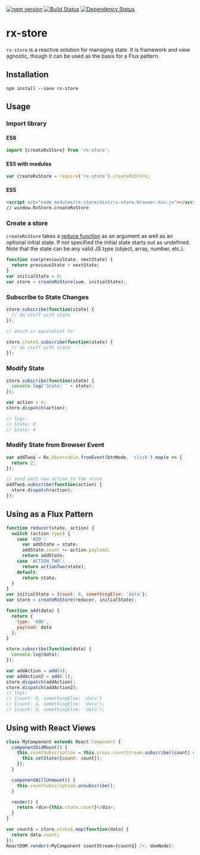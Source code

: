 [![npm version](https://badge.fury.io/js/rx-store.svg)](http://badge.fury.io/js/rx-store)
[![Build Status](https://secure.travis-ci.org/jdlehman/rx-store.svg?branch=master)](http://travis-ci.org/jdlehman/rx-store)
[![Dependency Status](https://david-dm.org/jdlehman/rx-store.svg)](https://david-dm.org/jdlehman/rx-store)

# rx-store

`rx-store` is a reactive solution for managing state. It is framework and view agnostic, though it can be used as the basis for a Flux pattern.

## Installation

`npm install --save rx-store`

## Usage

### Import library

#### ES6

```js
import {createRxStore} from 'rx-store';
```

#### ES5 with modules

```js
var createRxStore = require('rx-store').createRxStore;
```

#### ES5

```html
<script src="node_modules/rx-store/dist/rx-store.browser.min.js"></script>
// window.RxStore.createRxStore
```

### Create a store

`createRxStore` takes a [reduce function](https://developer.mozilla.org/en-US/docs/Web/JavaScript/Reference/Global_Objects/Array/Reduce) as an argument as well as an optional initial state. If not specified the initial state starts out as undefined. Note that the state can be any valid JS type (object, array, number, etc.).

```js
function sum(previousState, nextState) {
  return previousState + nextState;
}
var initialState = 0;
var store = createRxStore(sum, initialState);
```

### Subscribe to State Changes

```js
store.subscribe(function(state) {
  // do stuff with state
});

// which is equivalent to

store.state$.subscribe(function(state) {
  // do stuff with state
});
```

### Modify State

```js
store.subscribe(function(state) {
  console.log('State: ' + state);
});

var action = 4;
store.dispatch(action);

// logs:
// State: 0
// State: 4
```

### Modify State from Browser Event

```js
var addTwo$ = Rx.Observable.fromEvent(btnNode, 'click').map(e => {
  return 2;
});

// send each new action to the store
addTwo$.subscribe(function(action) {
  store.dispatch(action);
});
```

## Using as a Flux Pattern

```js
function reducer(state, action) {
  switch (action.type) {
    case 'ADD':
      var addState = state;
      addState.count += action.payload;
      return addState;
    case 'ACTION_TWO':
      return actionTwo(state);
    default:
      return state;
  }
}
var initialState = {count: 0, somethingElse: 'data'};
var store = createRxStore(reducer, initialState);

function add(data) {
  return {
    type: 'ADD',
    payload: data
  };
}

store.subscribe(function(data) {
  console.log(data);
});

var addAction = add(4);
var addAction2 = add(-1);
store.dispatch(addAction);
store.dispatch(addAction2);
// logs:
// {count: 0, somethingElse: 'data'}
// {count: 4, somethingElse: 'data');
// {count: 3, somethingElse: 'data');
```

## Using with React Views

```js
class MyComponent extends React.Component {
  componentDidMount() {
    this.countSubscription = this.props.countStream.subscribe((count) => {
      this.setState({count: count});
    });
  }

  componentWillUnmount() {
    this.countSubscription.unsubscribe();
  }

  render() {
    return <div>{this.state.count}</div>;
  }
}

var count$ = store.state$.map(function(data) {
  return data.count;
});
ReactDOM.render(<MyComponent countStream={count$} />, domNode);
```
